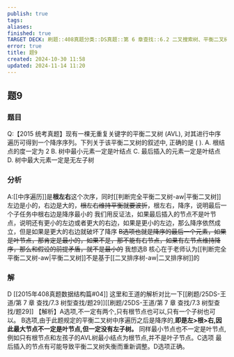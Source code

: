 ```yaml
---
publish: true
tags: 
aliases: 
finished: true
TARGET DECK: 刷题::408真题分类::DS真题::第 6 章查找::6.2 二叉搜索树、平衡二叉树和红黑树::题9
error: true
title: 题9
created: 2024-10-30 11:58
updated: 2024-11-14 11:20
---
```

## 题9
### 题目
Q:【2015 统考真题】现有一棵无重复关键字的平衡二叉树 (AVL), 对其进行中序遍历可得到一个降序序列。下列关于该平衡二叉树的叙述中, 正确的是 ( ).
A. 根结点的度一定为 2 
B. 树中最小元素一定是叶结点
C. 最后插入的元素一定是叶结点 
D. 树中最大元素一定是无左子树
### 分析
A:[[中序遍历]]是**根左右**这个次序，同时[[判断完全平衡二叉树-aw|平衡二叉树]]左边是小的，右边是大的，~~根左右维持平衡就要波折~~，根左右，降序，说明最后一个子任务中根右边是降序最小的
我们用反证法，如果最后插入的节点不是叶节点，说明还有更小的左边或者更大的右边，如果是更小的左边，那么降序依然成立，但是如果是更大的右边就破坏了降序
~~B选项也就是降序的最后一个元素，如果是叶节点，那肯定是最小的，如果不是，那不能有右节点，如果有左节点维持降序，那么和假设的前提矛盾，就不是最小的~~
我想选B
核心在于老师认为[[判断完全平衡二叉树-aw|平衡二叉树]]不是基于[[二叉排序树-aw|二叉排序树]]的
### 解
D
[[2015年408真题数据结构篇#04]]
这里和王道的解析对比一下[[刷题/25DS-王道/第 7 章 查找/7.3 树型查找/题29]][[刷题/25DS-王道/第 7 章 查找/7.3 树型查找/题29]]
【解析】A选项,不一定有两个,只有根节点也可以,只有一个子树也可以。
B选项,由于此题规定的平衡二叉树中序遍历之后是降序的,**即是左>根>右,因此最大节点不一定是叶节点,但一定没有左子树。**
同样最小节点也不一定是叶节点,例如只有根节点和左孩子的AVL树最小结点为根节点,并不是叶子节点。C选项
最后插入的节点有可能导致平衡二叉树失衡而重新调整。D选项正确。
